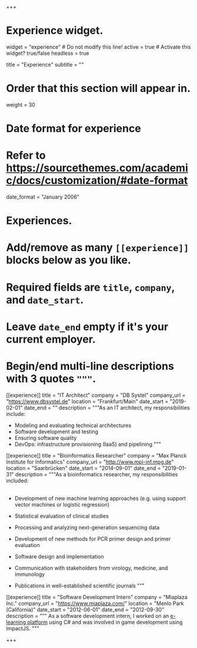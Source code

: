 +++
# Experience widget.
widget = "experience"  # Do not modify this line!
active = true  # Activate this widget? true/false
headless = true

title = "Experience"
subtitle = ""

# Order that this section will appear in.
weight = 30 

# Date format for experience
#   Refer to https://sourcethemes.com/academic/docs/customization/#date-format
date_format = "January 2006"

# Experiences.
#   Add/remove as many `[[experience]]` blocks below as you like.
#   Required fields are `title`, `company`, and `date_start`.
#   Leave `date_end` empty if it's your current employer.
#   Begin/end multi-line descriptions with 3 quotes `"""`.
[[experience]]
title = "IT Architect"
company = "DB Systel"
company_url = "https://www.dbsystel.de"
location = "Frankfurt/Main"
date_start = "2019-02-01"
date_end = ""
description = """As an IT architect, my responsibilities include:

* Modeling and evaluating technical architectures
* Software development and testing
* Ensuring software quality 
* DevOps: infrastructure provisioning (IaaS) and pipelining
"""

[[experience]]
  title = "Bioinformatics Researcher"
  company = "Max Planck Institute for Informatics"
  company_url = "http://www.mpi-inf.mpg.de"
  location = "Saarbrücken"
  date_start = "2014-09-01"
  date_end = "2019-01-31"
  description = """As a bioinformatics researcher, my responsibilities included:<br><br>

* Development of new machine learning approaches (e.g. using support vector machines or logistic regression)

* Statistical evaluation of clinical studies

* Processing and analyzing next-generation sequencing data

* Development of new methods for PCR primer design and primer evaluation

* Software design and implementation

* Communication with stakeholders from virology, medicine, and immunology 

* Publications in well-established scientific journals
"""

[[experience]]
  title = "Software Development Intern"
  company = "Miaplaza Inc."
  company_url = "https://www.miaplaza.com/"
  location = "Menlo Park (California)"
  date_start = "2012-06-01"
  date_end = "2012-09-30"
  description = """
As a software development intern, I worked on an [e-learning platform](http://www.alwaysicecream.com) using C# and was involved in game development using ImpactJS.
"""

+++
